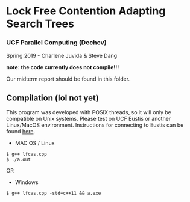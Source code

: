 # Lock Free Contention Adapting Search Trees
### UCF Parallel Computing (Dechev)
Spring 2019 - Charlene Juvida & Steve Dang

**note: the code currently does not compile!!!**

Our midterm report should be found in this folder.

## Compilation (lol not yet)
This program was developed with POSIX threads, so it will only be compatible on Unix systems. Please test on UCF Eustis or another Linux/MacOS environment.
Instructions for connecting to Eustis can be found [here](http://www.cs.ucf.edu/~wocjan/Teaching/2016_Fall/cop3402/2_homeworks/eustis_tutorial.pdf). 

- MAC OS / Linux
```
$ g++ lfcas.cpp
$ ./a.out
```
OR
- Windows
```
$ g++ lfcas.cpp -std=c++11 && a.exe
```

